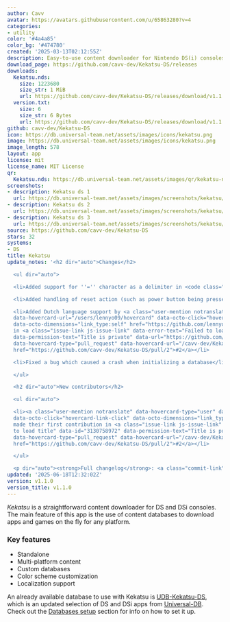```yaml
---
author: Cavv
avatar: https://avatars.githubusercontent.com/u/65863280?v=4
categories:
- utility
color: '#4a4a85'
color_bg: '#474780'
created: '2025-03-13T02:12:55Z'
description: Easy-to-use content downloader for Nintendo DS(i) consoles
download_page: https://github.com/cavv-dev/Kekatsu-DS/releases
downloads:
  Kekatsu.nds:
    size: 1223680
    size_str: 1 MiB
    url: https://github.com/cavv-dev/Kekatsu-DS/releases/download/v1.1.0/Kekatsu.nds
  version.txt:
    size: 6
    size_str: 6 Bytes
    url: https://github.com/cavv-dev/Kekatsu-DS/releases/download/v1.1.0/version.txt
github: cavv-dev/Kekatsu-DS
icon: https://db.universal-team.net/assets/images/icons/kekatsu.png
image: https://db.universal-team.net/assets/images/icons/kekatsu.png
image_length: 578
layout: app
license: mit
license_name: MIT License
qr:
  Kekatsu.nds: https://db.universal-team.net/assets/images/qr/kekatsu-nds.png
screenshots:
- description: Kekatsu ds 1
  url: https://db.universal-team.net/assets/images/screenshots/kekatsu/kekatsu-ds-1.png
- description: Kekatsu ds 2
  url: https://db.universal-team.net/assets/images/screenshots/kekatsu/kekatsu-ds-2.png
- description: Kekatsu ds 3
  url: https://db.universal-team.net/assets/images/screenshots/kekatsu/kekatsu-ds-3.png
source: https://github.com/cavv-dev/Kekatsu-DS
stars: 32
systems:
- DS
title: Kekatsu
update_notes: '<h2 dir="auto">Changes</h2>

  <ul dir="auto">

  <li>Added support for ''='' character as a delimiter in <code class="notranslate">databases.txt</code></li>

  <li>Added handling of reset action (such as power button being pressed)</li>

  <li>Added Dutch language support by <a class="user-mention notranslate" data-hovercard-type="user"
  data-hovercard-url="/users/lennyo09/hovercard" data-octo-click="hovercard-link-click"
  data-octo-dimensions="link_type:self" href="https://github.com/lennyo09">@lennyo09</a>
  in <a class="issue-link js-issue-link" data-error-text="Failed to load title" data-id="3130758972"
  data-permission-text="Title is private" data-url="https://github.com/cavv-dev/Kekatsu-DS/issues/2"
  data-hovercard-type="pull_request" data-hovercard-url="/cavv-dev/Kekatsu-DS/pull/2/hovercard"
  href="https://github.com/cavv-dev/Kekatsu-DS/pull/2">#2</a></li>

  <li>Fixed a bug which caused a crash when initializing a database</li>

  </ul>

  <h2 dir="auto">New contributors</h2>

  <ul dir="auto">

  <li><a class="user-mention notranslate" data-hovercard-type="user" data-hovercard-url="/users/lennyo09/hovercard"
  data-octo-click="hovercard-link-click" data-octo-dimensions="link_type:self" href="https://github.com/lennyo09">@lennyo09</a>
  made their first contribution in <a class="issue-link js-issue-link" data-error-text="Failed
  to load title" data-id="3130758972" data-permission-text="Title is private" data-url="https://github.com/cavv-dev/Kekatsu-DS/issues/2"
  data-hovercard-type="pull_request" data-hovercard-url="/cavv-dev/Kekatsu-DS/pull/2/hovercard"
  href="https://github.com/cavv-dev/Kekatsu-DS/pull/2">#2</a></li>

  </ul>

  <p dir="auto"><strong>Full changelog</strong>: <a class="commit-link" href="https://github.com/cavv-dev/Kekatsu-DS/compare/v1.0.0...v1.1.0"><tt>v1.0.0...v1.1.0</tt></a></p>'
updated: '2025-06-18T12:32:02Z'
version: v1.1.0
version_title: v1.1.0
---
```

*Kekatsu* is a straightforward content downloader for DS and DSi consoles.
The main feature of this app is the use of content databases to download apps and games on the fly for any platform.
### Key features
- Standalone
- Multi-platform content
- Custom databases
- Color scheme customization
- Localization support

An already available database to use with Kekatsu is [UDB-Kekatsu-DS](https://github.com/cavv-dev/UDB-Kekatsu-DS), which is an updated selection of DS and DSi apps from [Universal-DB](https://db.universal-team.net/).
Check out the [Databases setup](https://github.com/cavv-dev/Kekatsu-DS?tab=readme-ov-file#databases-setup) section for info on how to set it up.